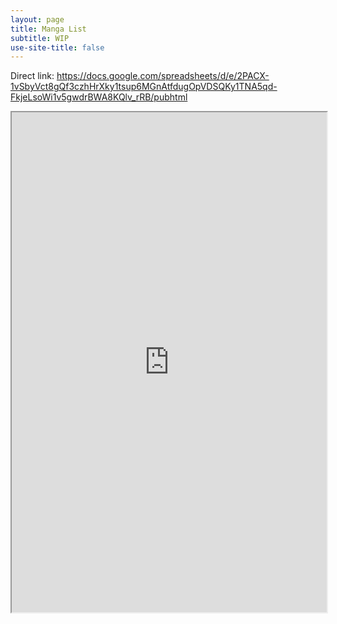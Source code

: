 ```yaml
---
layout: page
title: Manga List
subtitle: WIP
use-site-title: false
---
```

Direct link: <https://docs.google.com/spreadsheets/d/e/2PACX-1vSbyVct8gQf3czhHrXky1tsup6MGnAtfdugOpVDSQKy1TNA5qd-FkjeLsoWi1v5gwdrBWA8KQlv_rRB/pubhtml>

<iframe src="https://docs.google.com/spreadsheets/d/e/2PACX-1vSbyVct8gQf3czhHrXky1tsup6MGnAtfdugOpVDSQKy1TNA5qd-FkjeLsoWi1v5gwdrBWA8KQlv_rRB/pubhtml?widget=true&amp;headers=false" width="100%" height="800"></iframe>
